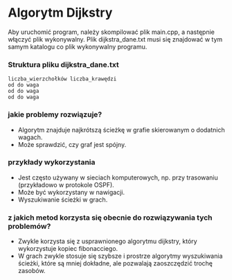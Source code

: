 # Algorytm Dijkstry
Aby uruchomić program, należy skompilować plik main.cpp, a następnie włączyć plik wykonywalny.
Plik dijkstra_dane.txt musi się znajdować w tym samym katalogu co plik wykonywalny programu.

### Struktura pliku dijkstra_dane.txt
```
liczba_wierzchołków liczba_krawędzi
od do waga
od do waga
od do waga
```

### jakie problemy rozwiązuje?
- Algorytm znajduje najkrótszą ścieżkę w grafie skierowanym o dodatnich wagach.
- Może sprawdzić, czy graf jest spójny.

### przykłady wykorzystania
- Jest często używany w sieciach komputerowych, np. przy trasowaniu (przykładowo w protokole OSPF).
- Może być wykorzystany w nawigacji.
- Wyszukiwanie ścieżki w grach.

### z jakich metod korzysta się obecnie do rozwiązywania tych problemów?
- Zwykle korzysta się z usprawnionego algorytmu dijkstry, który wykorzystuje kopiec fibonacciego.
- W grach zwykle stosuje się szybsze i prostrze algorytmy wyszukiwania ścieżki, które są mniej dokładne, ale pozwalają zaoszczędzić trochę zasobów.